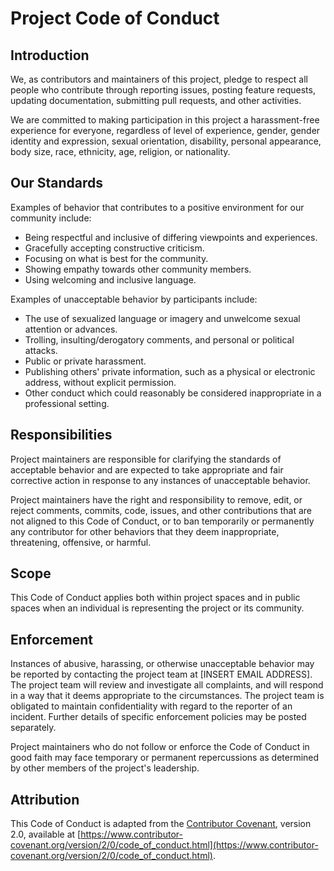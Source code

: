 # Project Code of Conduct

## Introduction

We, as contributors and maintainers of this project, pledge to respect all people who contribute through reporting issues, posting feature requests, 
updating documentation, submitting pull requests, and other activities.

We are committed to making participation in this project a harassment-free experience for everyone, regardless of level of experience, gender, 
gender identity and expression, sexual orientation, disability, personal appearance, body size, race, ethnicity, age, religion, or nationality.

## Our Standards

Examples of behavior that contributes to a positive environment for our community include:

- Being respectful and inclusive of differing viewpoints and experiences.
- Gracefully accepting constructive criticism.
- Focusing on what is best for the community.
- Showing empathy towards other community members.
- Using welcoming and inclusive language.

Examples of unacceptable behavior by participants include:

- The use of sexualized language or imagery and unwelcome sexual attention or advances.
- Trolling, insulting/derogatory comments, and personal or political attacks.
- Public or private harassment.
- Publishing others' private information, such as a physical or electronic address, without explicit permission.
- Other conduct which could reasonably be considered inappropriate in a professional setting.

## Responsibilities

Project maintainers are responsible for clarifying the standards of acceptable behavior and are expected to take appropriate and fair 
corrective action in response to any instances of unacceptable behavior.

Project maintainers have the right and responsibility to remove, edit, or reject comments, commits, code, issues, and other contributions 
that are not aligned to this Code of Conduct, or to ban temporarily or permanently any contributor for other behaviors that they deem 
inappropriate, threatening, offensive, or harmful.

## Scope

This Code of Conduct applies both within project spaces and in public spaces when an individual is representing the project or its community.

## Enforcement

Instances of abusive, harassing, or otherwise unacceptable behavior may be reported by contacting the project team at [INSERT EMAIL ADDRESS]. 
The project team will review and investigate all complaints, and will respond in a way that it deems appropriate to the circumstances. 
The project team is obligated to maintain confidentiality with regard to the reporter of an incident. Further details of specific enforcement policies may be posted separately.

Project maintainers who do not follow or enforce the Code of Conduct in good faith may face temporary or permanent repercussions as 
determined by other members of the project's leadership.

## Attribution

This Code of Conduct is adapted from the [Contributor Covenant](https://www.contributor-covenant.org/), version 2.0, 
available at [https://www.contributor-covenant.org/version/2/0/code_of_conduct.html](https://www.contributor-covenant.org/version/2/0/code_of_conduct.html).
